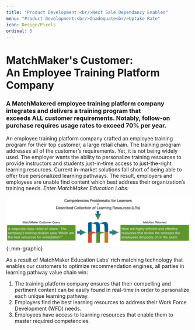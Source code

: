 ```yaml
---
title: "Product Development:<br/>Next Sale Dependancy Enabled"
menu: "Product Development:<br/>Inadequate<br/>Uptake Rate"
icon: Design/Pixels
ordinal: 5
---
```

# MatchMaker's Customer:<br/>An Employee Training Platform Company

### A MatchMakered employee training platform company integrates and delivers a training program that<br/>exceeds ALL customer requirements. Notably, follow-on purchase requires usage rates to exceed 70% per year.


An employee training platform company crafted an employee training program for their top customer, a large retail chain. The training program addresses all of the customer’s requirements. Yet, it is not being widely used. The employer wants the ability to personalize training resources to provide instructors and students just-in-time access to just-the-right learning resources. Current in-market solutions fall short of being able to offer true personalized learning pathways. The result, employers and employees are unable find content which best address their organization’s training needs.
*Enter MatchMaker Education Labs:*

![MatchMaker Locate Learning Resource Diagram](/mmassets/Action-Training.svg){:.mm-graphic}

As a result of MatchMaker Education Labs’ rich matching technology that enables our customers to optimize recommendation engines, all parties in learning pathway value chain win:

1. The training platform company ensures that their compelling and pertinent content can be easily found in real-time in order to personalize each unique learning pathway.
2. Employers find the best learning resources to address their Work Force Development (WFD) needs.
3. Employees have access to learning resources that enable them to master required competencies.


